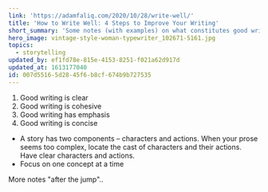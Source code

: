 ```yaml
---
link: 'https://adamfaliq.com/2020/10/28/write-well/'
title: 'How to Write Well: 4 Steps to Improve Your Writing'
short_summary: 'Some notes (with examples) on what constitutes good writing'
hero_image: vintage-style-woman-typewriter_102671-5161.jpg
topics:
  - storytelling
updated_by: ef1fd78e-815e-4153-8251-f021a62d917d
updated_at: 1613177040
id: 007d5516-5d28-45f6-b8cf-674b9b727535
---
```

1. Good writing is clear
2. Good writing is cohesive
3. Good writing has emphasis
4. Good writing is concise

- A story has two components – characters and actions. When your prose seems too complex, locate the cast of characters and their actions. Have clear characters and actions.
- Focus on one concept at a time

More notes "after the jump"..
